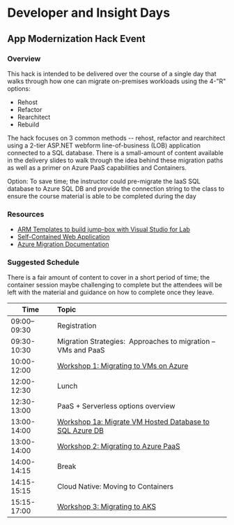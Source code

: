 # Developer and Insight Days
## App Modernization Hack Event

### Overview
This hack is intended to be delivered over the course of a single day that walks through how one can migrate on-premises workloads using the 4-"R" options:
* Rehost
* Refactor
* Rearchitect
* Rebuild

The hack focuses on 3 common methods -- rehost, refactor and rearchitect using a 2-tier ASP.NET webform line-of-business (LOB) application connected to a SQL database. There is a small-amount of content available in the delivery slides to walk through the idea behind these migration paths as well as a primer on Azure PaaS capabilities and Containers.

Option: To save time; the instructor could pre-migrate the IaaS SQL database to Azure SQL DB and provide the connection string to the class to ensure the course material is able to be completed during the day 

### Resources
* [ARM Templates to build jump-box with Visual Studio for Lab](https://github.com/007FFFLearning/ADS-Containers/tree/master/Sources)
* [Self-Contained Web Application](./Application)
* [Azure Migration Documentation](https://docs.microsoft.com/en-us/azure/migrate/contoso-migration-overview)

### Suggested Schedule
There is a fair amount of content to cover in a short period of time; the container session maybe challenging to complete but the attendees will be left with the material and guidance on how to complete once they leave.  

| Time          | Topic
| ------------- |:---------------------------------------------------------------
| 09:00–09:30   | Registration
| 09:30-10:30   | Migration Strategies:  Approaches to migration – VMs and PaaS
| 10:00-12:00   | [Workshop 1: Migrating to VMs on Azure](./Labs/Lab1.pdf)
| 12:00-12:30   | Lunch
| 12:30-13:00   | PaaS + Serverless options overview
| 13:00-14:00   | [Workshop 1a: Migrate VM Hosted Database to SQL Azure DB](./Labs/Lab1a-Optional.pdf)
| 13:00-14:00   | [Workshop 2: Migrating to Azure PaaS](./Labs/Lab2.pdf)
| 14:00-14:15   | Break
| 14:15-15:15   | Cloud Native: Moving to Containers
| 15:15-17:00   | [Workshop 3: Migrating to AKS](./Labs/Lab3.pdf)
